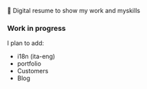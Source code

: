 👔 Digital resume to show my work and myskills

### Work in progress
I plan to add:
- i18n (ita-eng)
- portfolio
- Customers
- Blog
